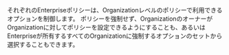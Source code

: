 それぞれのEnterpriseポリシーは、Organizationレベルのポリシーで利用できるオプションを制御します。 ポリシーを強制せず、OrganizationのオーナーがOrganizationに対してポリシーを設定できるようにすることも、あるいはEnterpriseが所有するすべてのOrganizationに強制するオプションのセットから選択することもできます。
